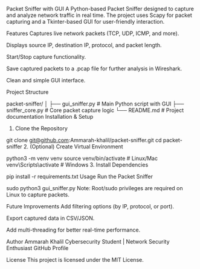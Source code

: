 Packet Sniffer with GUI
A Python-based Packet Sniffer designed to capture and analyze network traffic in real time.
The project uses Scapy for packet capturing and a Tkinter-based GUI for user-friendly interaction.

Features
Captures live network packets (TCP, UDP, ICMP, and more).

Displays source IP, destination IP, protocol, and packet length.

Start/Stop capture functionality.

Save captured packets to a .pcap file for further analysis in Wireshark.

Clean and simple GUI interface.

Project Structure

packet-sniffer/
│
├── gui_sniffer.py       # Main Python script with GUI
├── sniffer_core.py      # Core packet capture logic
└── README.md            # Project documentation
Installation & Setup
1. Clone the Repository

git clone git@github.com:Ammarah-khalil/packet-sniffer.git
cd packet-sniffer
2. (Optional) Create Virtual Environment

python3 -m venv venv
source venv/bin/activate    # Linux/Mac
venv\Scripts\activate       # Windows
3. Install Dependencies

pip install -r requirements.txt
Usage
Run the Packet Sniffer

sudo python3 gui_sniffer.py
Note: Root/sudo privileges are required on Linux to capture packets.

Future Improvements
Add filtering options (by IP, protocol, or port).

Export captured data in CSV/JSON.

Add multi-threading for better real-time performance.

Author
Ammarah Khalil
Cybersecurity Student | Network Security Enthusiast
GitHub Profile

License
This project is licensed under the MIT License.
